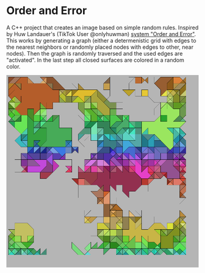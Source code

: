 # Order and Error

A C++ project that creates an image based on simple random rules.
Inspired by Huw Landauer's (TikTok User @onlyhuwman) [system "Order and Error"](https://vm.tiktok.com/ZS3BEKVP/).
This works by generating a graph (either a determenistic grid with edges to the nearest neighbors or
randomly placed nodes with edges to other, near nodes).
Then the graph is randomly traversed and the used edges are "activated".
In the last step all closed surfaces are colored in a random color.

![Example Image](imgs/image.png)
